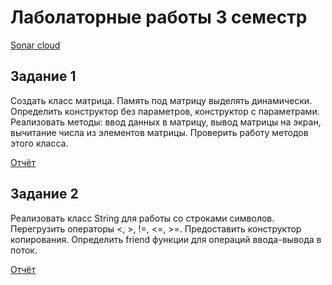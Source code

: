 # Лаболаторные работы 3 семестр
[Sonar cloud](https://sonarcloud.io/project/overview?id=29121970t_s3labs)
## **Задание 1**

Создать класс матрица. Память под матрицу выделять динамически. Определить конструктор без параметров, конструктор с параметрами. Реализовать методы: ввод данных в матрицу, вывод матрицы на экран, вычитание числа из элементов матрицы. Проверить работу методов этого класса. 

[Отчёт](https://github.com/29121970t/s3labs/blob/main/l1/1.pdf)

## **Задание 2**
Реализовать класс String для работы со строками символов. Перегрузить операторы <, >, !=, <=, >=. Предоставить конструктор копирования. Определить friend функции для операций ввода-вывода в поток.

[Отчёт](https://github.com/29121970t/s3labs/blob/main/l2/2.pdf)